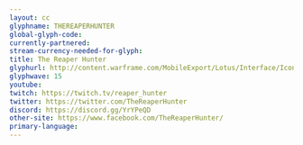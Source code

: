 ```yaml
---
layout: cc
glyphname: THEREAPERHUNTER
global-glyph-code: 
currently-partnered: 
stream-currency-needed-for-glyph: 
title: The Reaper Hunter
glyphurl: http://content.warframe.com/MobileExport/Lotus/Interface/Icons/Player/ContentCreators/TheReaperHunter.png
glyphwave: 15
youtube: 
twitch: https://twitch.tv/reaper_hunter
twitter: https://twitter.com/TheReaperHunter
discord: https://discord.gg/YrYPeQD
other-site: https://www.facebook.com/TheReaperHunter/
primary-language: 
---
```


